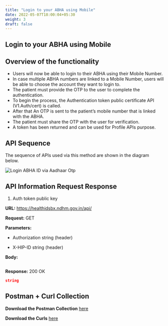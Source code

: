 ```yaml
---
title: "Login to your ABHA using Mobile"
date: 2022-05-07T18:00:04+05:30
weight: 3
draft: false
---
```


## Login to your ABHA using Mobile

## Overview of the functionality 

- Users will now be able to login to their ABHA using their Mobile Number. 
- In case multiple ABHA numbers are linked to a Mobile Number, users will be able to choose the account they want to login to. 
- The patient must provide the OTP to the user to complete the authentication.
- To begin the process, the Authentication token public certificate API (V1.Auth/cert) is called.
- After that An OTP is sent to the patient’s mobile number that is linked with the ABHA.
- The patient must share the OTP with the user for verification.
- A token has been returned and can be used for Profile APIs purpose.


## API Sequence 

The sequence of APIs used via this method are shown in the diagram below.

![Login ABHA ID via Aadhaar Otp](/abdm-docs/img/Login_With_ABHA_using_mobile.png)


## API Information Request Response 

1. Auth token public key

**URL:** https://healthidsbx.ndhm.gov.in/api/

**Request:** GET  

**Parameters:**

- Authorization
string (header)

- X-HIP-ID
string (header)


**Body:**

```json

```

**Response:** 200 OK

```json
string
```





## Postman + Curl Collection 

**Download the Postman Collection** [here](/abdm-docs/Postman/)

**Download the Curls** [here](/abdm-docs/Curls/)


